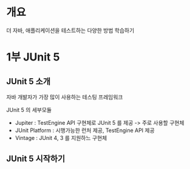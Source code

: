 # 개요

더 자바, 애플리케이션을 테스트하는 다양한 방법 학습하기

# 1부 JUnit 5

## JUnit 5 소개

자바 개발자가 가장 많이 사용하는 테스팅 프레임워크

JUnit 5 의 세부모듈

- Jupiter : TestEngine API 구현체로 JUnit 5 를 제공 -> 주로 사용할 구현체
- JUnit Platform : 시행가능한 런처 제공, TestEngine API 제공
- Vintage : JUnit 4, 3 를 지원하느 구현체

## JUnit 5 시작하기